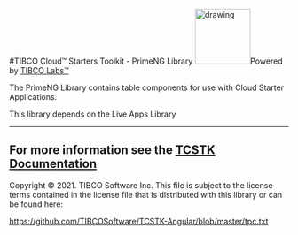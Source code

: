 #TIBCO Cloud™ Starters Toolkit - PrimeNG Library
<img src="https://community.tibco.com/sites/default/files/tibco_labs_final_with_tm2-01.png" alt="drawing" width="100"/>Powered by [TIBCO Labs™](https://community.tibco.com/wiki/tibco-labs)

The PrimeNG Library contains table components for use with Cloud Starter Applications.

This library depends on the Live Apps Library

---
For more information see the [TCSTK Documentation](https://tibcosoftware.github.io/TCSToolkit/)
---
Copyright © 2021. TIBCO Software Inc.
This file is subject to the license terms contained
in the license file that is distributed with this library or can be found here:
                                                                                                                    
https://github.com/TIBCOSoftware/TCSTK-Angular/blob/master/tpc.txt
